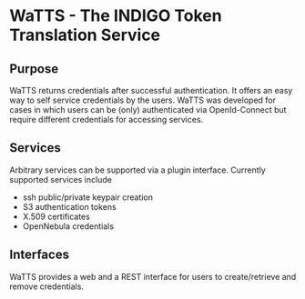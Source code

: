 # WaTTS - The INDIGO Token Translation Service
## Purpose

WaTTS returns credentials after successful authentication.
It offers an easy way to self service credentials by the
users. WaTTS was developed for cases in which users can be (only)
authenticated via OpenId-Connect but require different credentials for
accessing services.

## Services
Arbitrary services can be supported via a plugin interface. Currently
supported services include

- ssh public/private keypair creation
- S3 authentication tokens
- X.509 certificates
- OpenNebula credentials

## Interfaces
WaTTS provides a web and a REST interface for users to create/retrieve and
remove credentials.
